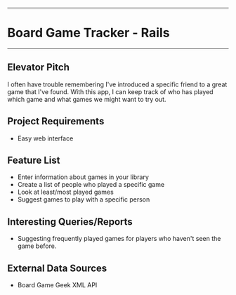 ***
# Board Game Tracker - Rails
***

## Elevator Pitch
I often have trouble remembering I've introduced a specific friend to a great game that I've found.
With this app, I can keep track of who has played which game and what games we might want to try out.

## Project Requirements
* Easy web interface

## Feature List
* Enter information about games in your library
* Create a list of people who played a specific game
* Look at least/most played games
* Suggest games to play with a specific person

## Interesting Queries/Reports
* Suggesting frequently played games for players who haven't seen the game before.

## External Data Sources
* Board Game Geek XML API